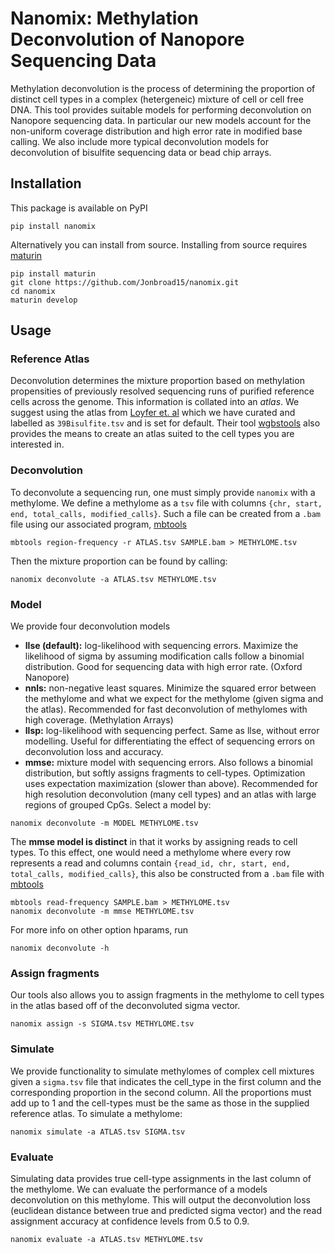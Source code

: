 # Nanomix: Methylation Deconvolution of Nanopore Sequencing Data
Methylation deconvolution is the process of determining the proportion of distinct cell types in a complex (hetergeneic) mixture of cell or cell free DNA.
This tool provides suitable models for performing deconvolution on Nanopore sequencing data. In particular our new models account for the non-uniform coverage distribution and high error rate in modified base calling. We also include more typical deconvolution models for deconvolution of bisulfite sequencing data or bead chip arrays.


## Installation
This package is available on PyPI
```
pip install nanomix
```
Alternatively you can install from source. Installing from source requires [maturin](https://github.com/PyO3/maturin)
```
pip install maturin
git clone https://github.com/Jonbroad15/nanomix.git
cd nanomix
maturin develop
```

## Usage
### Reference Atlas
Deconvolution determines the mixture proportion based on methylation propensities of previously resolved sequencing runs of purified reference cells across the genome. This information is collated into an *atlas*. We suggest using the atlas from [Loyfer et. al](https://www.biorxiv.org/content/10.1101/2022.01.24.477547v1.full) which we have curated and labelled as `39Bisulfite.tsv` and is set for default. Their tool [wgbstools](https://github.com/nloyfer/wgbs_tools) also provides the means to create an atlas suited to the cell types you are interested in.

### Deconvolution
To deconvolute a sequencing run, one must simply provide `nanomix` with a methylome. We define a methylome as a `tsv` file with columns `{chr, start, end, total_calls, modified_calls}`. Such a file can be created from a `.bam` file using our associated program, [mbtools](https://github.com/jts/mbtools)
```
mbtools region-frequency -r ATLAS.tsv SAMPLE.bam > METHYLOME.tsv
```
Then the mixture proportion can be found by calling:
```
nanomix deconvolute -a ATLAS.tsv METHYLOME.tsv
```

### Model
We provide four deconvolution models

- **llse (default):**   log-likelihood with sequencing errors. Maximize the likelihood of sigma
                    by assuming modification calls follow a binomial distribution. Good for sequencing data with high error
                    rate. (Oxford Nanopore)
- **nnls:**             non-negative least squares. Minimize the squared error between the methylome and what we expect for
                    the methylome (given sigma and the atlas). Recommended for fast deconvolution of methylomes with high
                    coverage. (Methylation Arrays)
- **llsp:**             log-likelihood with sequencing perfect. Same as llse, without error modelling. Useful for differentiating the
                    effect of sequencing errors on deconvolution loss and accuracy.
- **mmse:**             mixture model with sequencing errors. Also follows a binomial distribution, but softly assigns fragments
                    to cell-types. Optimization uses expectation maximization (slower than above). Recommended for high resolution
                    deconvolution (many cell types) and an atlas with large regions of grouped CpGs.
Select a model by:
```
nanomix deconvolute -m MODEL METHYLOME.tsv 
```
The **mmse model is distinct** in that it works by assigning reads to cell types. To this effect, one would need a methylome where every row represents a read and columns contain `{read_id, chr, start, end, total_calls, modified_calls}`, this also be constructed from a `.bam` file with [mbtools](https://github.com/jts/mbtools)
```
mbtools read-frequency SAMPLE.bam > METHYLOME.tsv
nanomix deconvolute -m mmse METHYLOME.tsv
```
For more info on other option hparams, run
```
nanomix deconvolute -h
```

### Assign fragments
Our tools also allows you to assign fragments in the methylome to cell types in the atlas based off of the deconvoluted sigma vector.
```
nanomix assign -s SIGMA.tsv METHYLOME.tsv 
```
### Simulate 
We provide functionality to simulate methylomes of complex cell mixtures given a `sigma.tsv` file that indicates the cell\_type in the first column and the corresponding proportion in the second column. All the proportions must add up to 1 and the cell-types must be the same as those in the supplied reference atlas. To simulate a methylome:
```
nanomix simulate -a ATLAS.tsv SIGMA.tsv
```

### Evaluate
Simulating data provides true cell-type assignments in the last column of the methylome. We can evaluate the performance of a models deconvolution on this methylome. This will output the deconvolution loss (euclidean distance between true and predicted sigma vector) and the read assignment accuracy at confidence levels from 0.5 to 0.9.
```
nanomix evaluate -a ATLAS.tsv METHYLOME.tsv
```





